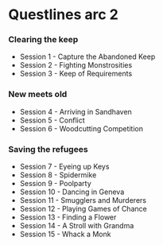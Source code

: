 # Questlines arc 2

### Clearing the keep

- Session 1 - Capture the Abandoned Keep
- Session 2 - Fighting Monstrosities
- Session 3 - Keep of Requirements

### New meets old

- Session 4 - Arriving in Sandhaven
- Session 5 - Conflict
- Session 6 - Woodcutting Competition

### Saving the refugees

- Session 7 - Eyeing up Keys
- Session 8 - Spidermike
- Session 9 - Poolparty
- Session 10 - Dancing in Geneva
- Session 11 - Smugglers and Murderers
- Session 12 - Playing Games of Chance
- Session 13 - Finding a Flower
- Session 14 - A Stroll with Grandma
- Session 15 - Whack a Monk
